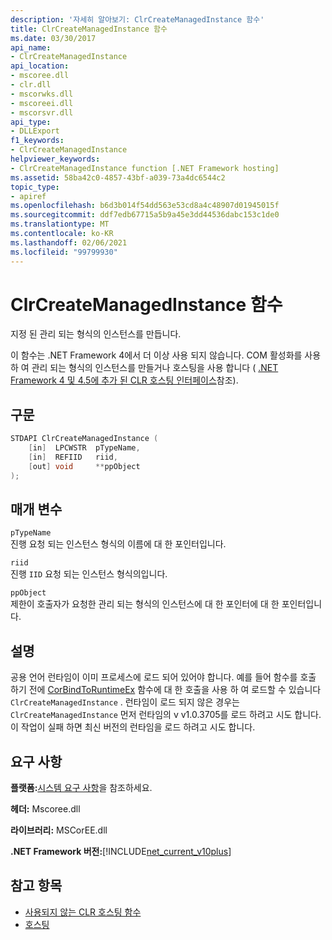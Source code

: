 ```yaml
---
description: '자세히 알아보기: ClrCreateManagedInstance 함수'
title: ClrCreateManagedInstance 함수
ms.date: 03/30/2017
api_name:
- ClrCreateManagedInstance
api_location:
- mscoree.dll
- clr.dll
- mscorwks.dll
- mscoreei.dll
- mscorsvr.dll
api_type:
- DLLExport
f1_keywords:
- ClrCreateManagedInstance
helpviewer_keywords:
- ClrCreateManagedInstance function [.NET Framework hosting]
ms.assetid: 58ba42c0-4857-43bf-a039-73a4dc6544c2
topic_type:
- apiref
ms.openlocfilehash: b6d3b014f54dd563e53cd8a4c48907d01945015f
ms.sourcegitcommit: ddf7edb67715a5b9a45e3dd44536dabc153c1de0
ms.translationtype: MT
ms.contentlocale: ko-KR
ms.lasthandoff: 02/06/2021
ms.locfileid: "99799930"
---
```

# <a name="clrcreatemanagedinstance-function"></a>ClrCreateManagedInstance 함수

지정 된 관리 되는 형식의 인스턴스를 만듭니다.  
  
 이 함수는 .NET Framework 4에서 더 이상 사용 되지 않습니다. COM 활성화를 사용 하 여 관리 되는 형식의 인스턴스를 만들거나 호스팅을 사용 합니다 ( [.NET Framework 4 및 4.5에 추가 된 CLR 호스팅 인터페이스](clr-hosting-interfaces-added-in-the-net-framework-4-and-4-5.md)참조).  
  
## <a name="syntax"></a>구문  
  
```cpp  
STDAPI ClrCreateManagedInstance (  
    [in]  LPCWSTR  pTypeName,
    [in]  REFIID   riid,
    [out] void     **ppObject  
);  
```  
  
## <a name="parameters"></a>매개 변수  

 `pTypeName`  
 진행 요청 되는 인스턴스 형식의 이름에 대 한 포인터입니다.  
  
 `riid`  
 진행 `IID` 요청 되는 인스턴스 형식의입니다.  
  
 `ppObject`  
 제한이 호출자가 요청한 관리 되는 형식의 인스턴스에 대 한 포인터에 대 한 포인터입니다.  
  
## <a name="remarks"></a>설명  

 공용 언어 런타임이 이미 프로세스에 로드 되어 있어야 합니다. 예를 들어 함수를 호출 하기 전에 [CorBindToRuntimeEx](corbindtoruntimeex-function.md) 함수에 대 한 호출을 사용 하 여 로드할 수 있습니다 `ClrCreateManagedInstance` . 런타임이 로드 되지 않은 경우는 `ClrCreateManagedInstance` 먼저 런타임의 v v1.0.3705를 로드 하려고 시도 합니다. 이 작업이 실패 하면 최신 버전의 런타임을 로드 하려고 시도 합니다.  
  
## <a name="requirements"></a>요구 사항  

 **플랫폼:**[시스템 요구 사항](../../get-started/system-requirements.md)을 참조하세요.  
  
 **헤더:** Mscoree.dll  
  
 **라이브러리:** MSCorEE.dll  
  
 **.NET Framework 버전:**[!INCLUDE[net_current_v10plus](../../../../includes/net-current-v10plus-md.md)]  
  
## <a name="see-also"></a>참고 항목

- [사용되지 않는 CLR 호스팅 함수](deprecated-clr-hosting-functions.md)
- [호스팅](index.md)
